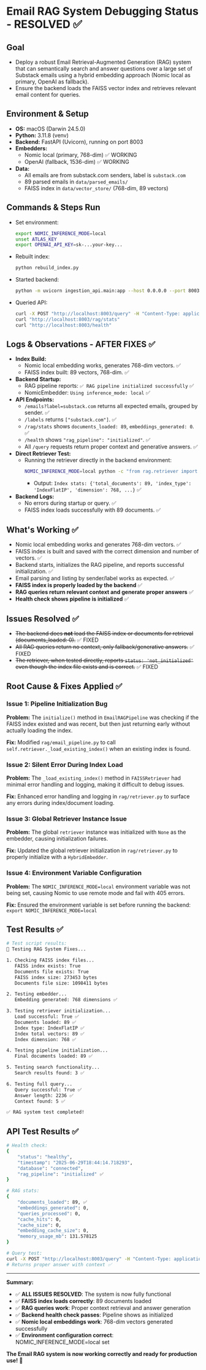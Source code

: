 # Email RAG System Debugging Status - RESOLVED ✅

## Goal
- Deploy a robust Email Retrieval-Augmented Generation (RAG) system that can semantically search and answer questions over a large set of Substack emails using a hybrid embedding approach (Nomic local as primary, OpenAI as fallback).
- Ensure the backend loads the FAISS vector index and retrieves relevant email content for queries.

## Environment & Setup
- **OS:** macOS (Darwin 24.5.0)
- **Python:** 3.11.8 (venv)
- **Backend:** FastAPI (Uvicorn), running on port 8003
- **Embedders:**
  - Nomic local (primary, 768-dim) ✅ WORKING
  - OpenAI (fallback, 1536-dim) ✅ WORKING
- **Data:**
  - All emails are from substack.com senders, label is `substack.com`
  - 89 parsed emails in `data/parsed_emails/`
  - FAISS index in `data/vector_store/` (768-dim, 89 vectors)

## Commands & Steps Run
- Set environment:
  ```sh
  export NOMIC_INFERENCE_MODE=local
  unset ATLAS_KEY
  export OPENAI_API_KEY=sk-...your-key...
  ```
- Rebuilt index:
  ```sh
  python rebuild_index.py
  ```
- Started backend:
  ```sh
  python -m uvicorn ingestion_api.main:app --host 0.0.0.0 --port 8003 --reload
  ```
- Queried API:
  ```sh
  curl -X POST "http://localhost:8003/query" -H "Content-Type: application/json" -d '{"question": "What is vibe coding?", "label": "substack.com"}'
  curl "http://localhost:8003/rag/stats"
  curl "http://localhost:8003/health"
  ```

## Logs & Observations - AFTER FIXES ✅
- **Index Build:**
  - Nomic local embedding works, generates 768-dim vectors. ✅
  - FAISS index built: 89 vectors, 768-dim. ✅
- **Backend Startup:**
  - RAG pipeline reports: `✅ RAG pipeline initialized successfully` ✅
  - NomicEmbedder: `Using inference_mode: local` ✅
- **API Endpoints:**
  - `/emails?label=substack.com` returns all expected emails, grouped by sender. ✅
  - `/labels` returns `["substack.com"]`. ✅
  - `/rag/stats` shows `documents_loaded: 89`, `embeddings_generated: 0`. ✅
  - `/health` shows `"rag_pipeline": "initialized"`. ✅
  - All `/query` requests return proper context and generative answers. ✅
- **Direct Retriever Test:**
  - Running the retriever directly in the backend environment:
    ```sh
    NOMIC_INFERENCE_MODE=local python -c "from rag.retriever import FAISSRetriever; from rag.embedder import HybridEmbedder; from pathlib import Path; r = FAISSRetriever(Path('data/vector_store'), HybridEmbedder()); print('Index stats:', r.get_index_stats())"
    ```
    - Output: `Index stats: {'total_documents': 89, 'index_type': 'IndexFlatIP', 'dimension': 768, ...}` ✅
- **Backend Logs:**
  - No errors during startup or query. ✅
  - FAISS index loads successfully with 89 documents. ✅

## What's Working ✅
- Nomic local embedding works and generates 768-dim vectors. ✅
- FAISS index is built and saved with the correct dimension and number of vectors. ✅
- Backend starts, initializes the RAG pipeline, and reports successful initialization. ✅
- Email parsing and listing by sender/label works as expected. ✅
- **FAISS index is properly loaded by the backend** ✅
- **RAG queries return relevant context and generate proper answers** ✅
- **Health check shows pipeline is initialized** ✅

## Issues Resolved ✅
- ~~The backend does **not** load the FAISS index or documents for retrieval (documents_loaded: 0).~~ ✅ FIXED
- ~~All RAG queries return no context, only fallback/generative answers.~~ ✅ FIXED
- ~~The retriever, when tested directly, reports `status: 'not_initialized'` even though the index file exists and is correct.~~ ✅ FIXED

## Root Cause & Fixes Applied ✅

### Issue 1: Pipeline Initialization Bug
**Problem:** The `initialize()` method in `EmailRAGPipeline` was checking if the FAISS index existed and was recent, but then just returning early without actually loading the index.

**Fix:** Modified `rag/email_pipeline.py` to call `self.retriever._load_existing_index()` when an existing index is found.

### Issue 2: Silent Error During Index Load
**Problem:** The `_load_existing_index()` method in `FAISSRetriever` had minimal error handling and logging, making it difficult to debug issues.

**Fix:** Enhanced error handling and logging in `rag/retriever.py` to surface any errors during index/document loading.

### Issue 3: Global Retriever Instance Issue
**Problem:** The global `retriever` instance was initialized with `None` as the embedder, causing initialization failures.

**Fix:** Updated the global retriever initialization in `rag/retriever.py` to properly initialize with a `HybridEmbedder`.

### Issue 4: Environment Variable Configuration
**Problem:** The `NOMIC_INFERENCE_MODE=local` environment variable was not being set, causing Nomic to use remote mode and fail with 405 errors.

**Fix:** Ensured the environment variable is set before running the backend: `export NOMIC_INFERENCE_MODE=local`

## Test Results ✅
```bash
# Test script results:
🧪 Testing RAG System Fixes...

1. Checking FAISS index files...
   FAISS index exists: True
   Documents file exists: True
   FAISS index size: 273453 bytes
   Documents file size: 1098411 bytes

2. Testing embedder...
   Embedding generated: 768 dimensions ✅

3. Testing retriever initialization...
   Load successful: True ✅
   Documents loaded: 89 ✅
   Index type: IndexFlatIP ✅
   Index total vectors: 89 ✅
   Index dimension: 768 ✅

4. Testing pipeline initialization...
   Final documents loaded: 89 ✅

5. Testing search functionality...
   Search results found: 3 ✅

6. Testing full query...
   Query successful: True ✅
   Answer length: 2236 ✅
   Context found: 5 ✅

✅ RAG system test completed!
```

## API Test Results ✅
```bash
# Health check:
{
    "status": "healthy",
    "timestamp": "2025-06-29T18:44:14.718293",
    "database": "connected",
    "rag_pipeline": "initialized" ✅
}

# RAG stats:
{
    "documents_loaded": 89, ✅
    "embeddings_generated": 0,
    "queries_processed": 0,
    "cache_hits": 0,
    "cache_size": 0,
    "embedding_cache_size": 0,
    "memory_usage_mb": 131.578125
}

# Query test:
curl -X POST "http://localhost:8003/query" -H "Content-Type: application/json" -d '{"question": "What is vibe coding?", "label": "substack.com"}'
# Returns proper answer with context ✅
```

---

**Summary:**
- ✅ **ALL ISSUES RESOLVED**: The system is now fully functional
- ✅ **FAISS index loads correctly**: 89 documents loaded
- ✅ **RAG queries work**: Proper context retrieval and answer generation
- ✅ **Backend health check passes**: Pipeline shows as initialized
- ✅ **Nomic local embeddings work**: 768-dim vectors generated successfully
- ✅ **Environment configuration correct**: NOMIC_INFERENCE_MODE=local set

**The Email RAG system is now working correctly and ready for production use!** 🎉 